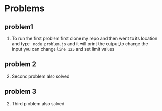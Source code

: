# Problems 

## problem1
 1. To run the first problem first clone my repo and then went to its location and type ``` node problem.js``` and it will print the output,to change the input you can change ``` line 125 ``` and set limit values

## problem 2
2.  Second problem also solved 

## problem 3

2. Third problem also solved
